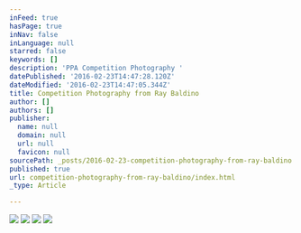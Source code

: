 ```yaml
---
inFeed: true
hasPage: true
inNav: false
inLanguage: null
starred: false
keywords: []
description: 'PPA Competition Photography '
datePublished: '2016-02-23T14:47:28.120Z'
dateModified: '2016-02-23T14:47:05.344Z'
title: Competition Photography from Ray Baldino
author: []
authors: []
publisher:
  name: null
  domain: null
  url: null
  favicon: null
sourcePath: _posts/2016-02-23-competition-photography-from-ray-baldino.md
published: true
url: competition-photography-from-ray-baldino/index.html
_type: Article

---
```

![](https://the-grid-user-content.s3-us-west-2.amazonaws.com/41f23054-9052-4ce4-b0cb-63369f9292af.jpg)
![](https://the-grid-user-content.s3-us-west-2.amazonaws.com/1d54104b-69fd-4ded-a3b1-5c031a4623cd.jpg)
![](https://the-grid-user-content.s3-us-west-2.amazonaws.com/7cf08412-0295-4705-976b-db9beed085c6.jpg)
![](https://the-grid-user-content.s3-us-west-2.amazonaws.com/28e9c042-ee13-4502-bbad-d28aa9ca7a36.jpg)